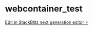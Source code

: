 # webcontainer_test

[Edit in StackBlitz next generation editor ⚡️](https://stackblitz.com/~/github.com/zyh320888/webcontainer_test)